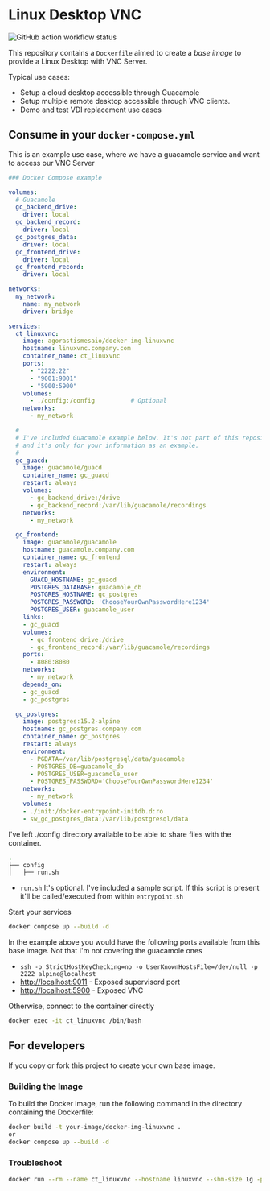 # Linux Desktop VNC

![GitHub action workflow status](https://github.com/AgorastisMesaio/docker-img-linuxvnc/actions/workflows/docker-publish.yml/badge.svg)

This repository contains a `Dockerfile` aimed to create a *base image* to provide a Linux Desktop with VNC Server.

Typical use cases:

- Setup a cloud desktop accessible through Guacamole
- Setup multiple remote desktop accessible through VNC clients.
- Demo and test VDI replacement use cases

## Consume in your `docker-compose.yml`

This is an example use case, where we have a guacamole service and want to access our VNC Server

```yaml
### Docker Compose example

volumes:
  # Guacamole
  gc_backend_drive:
    driver: local
  gc_backend_record:
    driver: local
  gc_postgres_data:
    driver: local
  gc_frontend_drive:
    driver: local
  gc_frontend_record:
    driver: local

networks:
  my_network:
    name: my_network
    driver: bridge

services:
  ct_linuxvnc:
    image: agorastismesaio/docker-img-linuxvnc
    hostname: linuxvnc.company.com
    container_name: ct_linuxvnc
    ports:
      - "2222:22"
      - "9001:9001"
      - "5900:5900"
    volumes:
      - ./config:/config          # Optional
    networks:
      - my_network

  #
  # I've included Guacamole example below. It's not part of this repository,
  # and it's only for your information as an example.
  #
  gc_guacd:
    image: guacamole/guacd
    container_name: gc_guacd
    restart: always
    volumes:
      - gc_backend_drive:/drive
      - gc_backend_record:/var/lib/guacamole/recordings
    networks:
      - my_network

  gc_frontend:
    image: guacamole/guacamole
    hostname: guacamole.company.com
    container_name: gc_frontend
    restart: always
    environment:
      GUACD_HOSTNAME: gc_guacd
      POSTGRES_DATABASE: guacamole_db
      POSTGRES_HOSTNAME: gc_postgres
      POSTGRES_PASSWORD: 'ChooseYourOwnPasswordHere1234'
      POSTGRES_USER: guacamole_user
    links:
    - gc_guacd
    volumes:
      - gc_frontend_drive:/drive
      - gc_frontend_record:/var/lib/guacamole/recordings
    ports:
      - 8080:8080
    networks:
      - my_network
    depends_on:
    - gc_guacd
    - gc_postgres

  gc_postgres:
    image: postgres:15.2-alpine
    hostname: gc_postgres.company.com
    container_name: gc_postgres
    restart: always
    environment:
      - PGDATA=/var/lib/postgresql/data/guacamole
      - POSTGRES_DB=guacamole_db
      - POSTGRES_USER=guacamole_user
      - POSTGRES_PASSWORD='ChooseYourOwnPasswordHere1234'
    networks:
      - my_network
    volumes:
    - ./init:/docker-entrypoint-initdb.d:ro
    - sw_gc_postgres_data:/var/lib/postgresql/data
```

I've left ./config directory available to be able to share files with the container.

```zsh
.
├── config
│   ├── run.sh
```

- `run.sh` It's optional. I've included a sample script. If this script is present it'll be called/executed from within `entrypoint.sh`

Start your services

```sh
docker compose up --build -d
```

In the example above you would have the following ports available from this base image. Not that I'm not covering the guacamole ones

- `ssh -o StrictHostKeyChecking=no -o UserKnownHostsFile=/dev/null -p 2222 alpine@localhost`
- [http://localhost:9011](http://localhost:9001) - Exposed supervisord port
- [http://localhost:5900](http://localhost:5900) - Exposed VNC

Otherwise, connect to the container directly

```zsh
docker exec -it ct_linuxvnc /bin/bash
```

## For developers

If you copy or fork this project to create your own base image.

### Building the Image

To build the Docker image, run the following command in the directory containing the Dockerfile:

```sh
docker build -t your-image/docker-img-linuxvnc .
or
docker compose up --build -d
```

### Troubleshoot

```sh
docker run --rm --name ct_linuxvnc --hostname linuxvnc --shm-size 1g -p 5900:5900 -p 2222:22 -p 9001:9001 agorastismesaio/docker-img-linuxvnc
```
